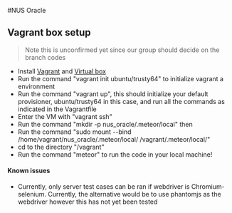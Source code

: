 #NUS Oracle

## Vagrant box setup
> Note this is unconfirmed yet since our group should decide on the branch codes     

* Install [Vagrant](https://www.vagrantup.com/downloads.html) and [Virtual box](https://www.virtualbox.org/wiki/Downloads)
* Run the command "vagrant init ubuntu/trusty64" to initialize vagrant a environment
* Run the command "vagrant up", this should initialize your default provisioner, ubuntu/trusty64 in this case, and run all the commands as indicated in the Vagrantfile
* Enter the VM with "vagrant ssh"
* Run the command "mkdir -p nus_oracle/.meteor/local" then
* Run the command "sudo mount --bind /home/vagrant/nus_oracle/.meteor/local/ /vagrant/.meteor/local/"
* cd to the directory "/vagrant"
* Run the command "meteor" to run the code in your local machine!

#### Known issues
* Currently, only server test cases can be ran if webdriver is Chromium-selenium. Currently, the alternative would be to use phantomjs as the webdriver however this has not yet been tested

